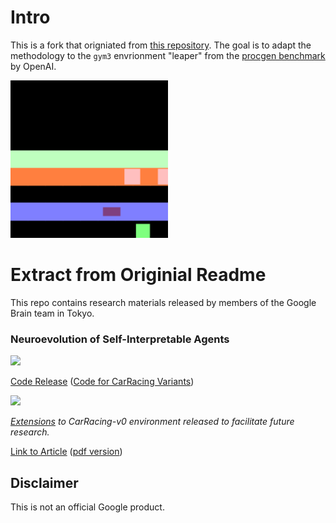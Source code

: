 # Intro

This is a fork that origniated from [this repository](https://github.com/google/brain-tokyo-workshop/tree/simplified_aa). The goal is to adapt the methodology to the `gym3` envrionment "leaper" from the [procgen benchmark](https://github.com/openai/procgen) by OpenAI.

<img width="50%" src="https://github.com/seapat/AttentionAgent-procgen-leaper/blob/main/AttentionAgent/media/Run5-1350npz-Seed765786.gif"></img>

# Extract from Originial Readme

This repo contains research materials released by members of the Google Brain team in Tokyo.

### Neuroevolution of Self-Interpretable Agents ###

<img width="50%" src="https://storage.googleapis.com/quickdraw-models/sketchRNN/attention/assets/card/attentionagent.gif"></img>

[Code Release](https://github.com/google/brain-tokyo-workshop/tree/master/AttentionAgent)
([Code for CarRacing Variants](https://github.com/google/brain-tokyo-workshop/tree/master/CarRacingExtension))

<img width="50%" src="https://storage.googleapis.com/quickdraw-models/sketchRNN/attention/assets/card/CarRacingExt2SmallSize.gif"></img>


*[Extensions](https://github.com/google/brain-tokyo-workshop/tree/master/CarRacingExtension) to CarRacing-v0 environment released to facilitate future research.*

[Link to Article](https://attentionagent.github.io/) ([pdf version](https://arxiv.org/abs/2003.08165))

## Disclaimer

This is not an official Google product.

